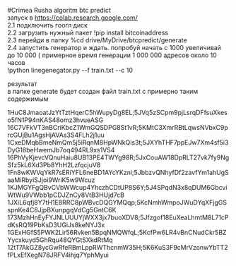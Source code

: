 #Crimea Rusha algoritm  btc predict <br>
запуск в https://colab.research.google.com/<br>
2.1 подключить гоогл диск<br>
2.2 загрузить нужный пакет !pip install bitcoinaddress<br>
2.3 перейди в папку %cd drive/MyDrive/btcpredict/generate<br>
2.4 запустить генератор и ждать. попробуй начать с 1000 увеличивай до 10 000 ( примерное время генерации 1 000 000 адресов около 10 часов <br>
      !python linegenegator.py --f train.txt --c  10<br>

результат<br>
в папке  generate    будет создан файл train.txt с примерно таким содержимым<br>

1HuC8JmaoatJzYtTztHqerC5hWupyDg8EL;5JVq5zSCpm9pjLsrqDFfsuXkeso5fN1P94nKAS48omz3hvueASG
16C7VFkVT3nBCriKbcZ1WmGQSDPG8St1vR;5KMtC3XmrRBtLqwsNVbxC9prcGUjBu1AgsHjAVAs3S4FLh2j1uu
1CxeDMqbBmeNmQm5j5iRqnM8HpWNkQis3t;5JXYhTHF7ppEJw7Xm4sf5i3DyG18beHwemJb7oq494RL9xs1VS4
16PhVyKjevcVQnuHaiu8UB13PE4TWYg98R;5JxCouAW18DpRLT27vk7fy9NgSfz5kL6Xd3Pb8YhH2LzfqcjuV8
1Fn8wKWVqYkR7sERiYFL6neBD1AYcYKzni;5JbbzvQNhyfDf2zavfYm1ahUgSaaMiRbyiSJjoi9WriK5w9Wcuz
1KJMGYFgQBvCVbWWcup4YhczhCDtUP8S6Y;5J4SPqdN3x8qDUM6GbcviWtWu9VWbb1pCDJZnCy8VtB3HUjd7cB
1JXiL6qfj8Y7tH1E8RRC8pWBvcDQGYMQqp;5KcNmhWmpoJWuDYqXFjgGSspnKe4C8JjpBXunpgqVdCg5GntC6K
173MzhHnEyFYJNLUUUYjWXX3jx7buoXDV8;5Jfzgof18EuXeaLhmtM8L71cPdKsRQ19PbKsD3UGiJs8keNYJ3x
1GExHGfS5PWK2Lir56Rvken5BpqNMQWfqL;5KcfPw6LR4vBnCNudCkr5BZYycxkuyd5GhRqu48QYGtSXkdRtMq
12tT7AkGZ8ycGwRfeRBmLppRWThcnmW35H;5K6KuS3F9cMrVzonwYbTT2fPLxEfXegN78JRFV4ihjq7YphMyui

